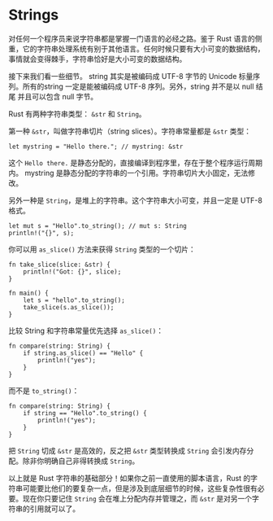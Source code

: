 Strings
===

对任何一个程序员来说字符串都是掌握一门语言的必经之路。鉴于 Rust 语言的侧重，它的字符串处理系统有别于其他语言。任何时候只要有大小可变的数据结构，事情就会变得棘手，字符串恰好是大小可变的数据结构。

接下来我们看一些细节。 string 其实是被编码成 UTF-8 字节的 Unicode 标量序列。所有的string 一定是能被编码成 UTF-8 序列。另外，string 并不是以 null 结尾 并且可以包含 null 字节。

Rust 有两种字符串类型： `&str` 和 `String`。

第一种 `&str`，叫做字符串切片（string slices）。字符串常量都是 `&str` 类型：

	let mystring = "Hello there."; // mystring: &str

这个 `Hello there.` 是静态分配的，直接编译到程序里，存在于整个程序运行周期内。 mystring 是静态分配的字符串的一个引用。字符串切片大小固定，无法修改。


另外一种是 `String`，是堆上的字符串。这个字符串大小可变，并且一定是 UTF-8 格式。

	let mut s = "Hello".to_string(); // mut s: String
	println!("{}", s);

你可以用 `as_slice()` 方法来获得 `String` 类型的一个切片：

	fn take_slice(slice: &str) {
		println!("Got: {}", slice);
	}

	fn main() {
		let s = "hello".to_string();
		take_slice(s.as_slice());
	}

比较 String 和字符串常量优先选择 `as_slice()`：

	fn compare(string: String) {
    	if string.as_slice() == "Hello" {
        	println!("yes");
    	}
	} 

而不是 `to_string()`：

	fn compare(string: String) {
    	if string == "Hello".to_string() {
        	println!("yes");
    	}
	}

把 `String` 切成 `&str` 是高效的，反之把 `&str` 类型转换成 `String` 会引发内存分配。除非你明确自己非得转换成 `String`。

以上就是 Rust 字符串的基础部分！如果你之前一直使用的脚本语言，Rust 的字符串可能要比他们的要复杂一点，但是涉及到底层细节的时候，这些复杂性很有必要。现在你只要记住 `String` 会在堆上分配内存并管理之，而 `&str` 是对另一个字符串的引用就可以了。

